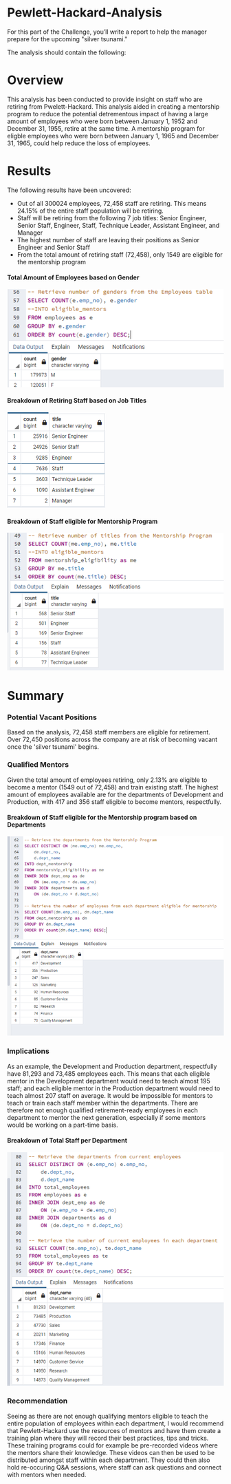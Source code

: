 # Pewlett-Hackard-Analysis

For this part of the Challenge, you’ll write a report to help the manager prepare for the upcoming "silver tsunami."

The analysis should contain the following:

# Overview 
This analysis has been conducted to provide insight on staff who are retiring from Pwelett-Hackard. This analysis aided in creating a mentorship program to reduce the potential detrementous impact of having a large amount of employees who were born between January 1, 1952 and December 31, 1955, retire at the same time. A mentorship program for eligble employees who were born between January 1, 1965 and December 31, 1965, could help reduce the loss of employees.  

# Results
The following results have been uncovered:
- Out of all 300024 employees, 72,458 staff are retiring. This means 24.15% of the entire staff population will be retiring. 
- Staff  will be retiring from the following 7 job titles: Senior Engineer, Senior Staff, Engineer, Staff, Technique Leader, Assistant Engineer, and Manager
- The highest number of staff are leaving their positions as Senior Engineer and Senior Staff
- From the total amount of retiring staff (72,458), only 1549 are eligible for the mentorship program

#### Total Amount of Employees based on Gender
![Staff retiring based on titles](Resources/total_employees.PNG)

#### Breakdown of Retiring Staff based on Job Titles 
![Retiring titles](Resources/retiring_titles.PNG)

#### Breakdown of Staff eligible for Mentorship Program
![Retiring titles](Resources/eligible_mentors.PNG)

# Summary

### Potential Vacant Positions
Based on the analysis, 72,458 staff members are eligible for retirement. Over 72,450 positions across the company are at risk of becoming vacant once the 'silver tsunami' begins. 

### Qualified Mentors
Given the total amount of employees retiring, only 2.13% are eligible to become a mentor (1549 out of 72,458) and train existing staff. The highest amount of employees available are for the departments of Development and Production, with 417 and 356 staff eligible to become mentors, respectfully. 
#### Breakdown of Staff eligible for the Mentorship program based on Departments
![Mentorships based on Departments](Resources/dept_mentorship.PNG)

### Implications
As an example, the Development and Production department, respectfully have 81,293 and 73,485 employees each. This means that each eligible mentor in the Development department would need to teach almost 195 staff; and each eligible mentor in the Production department would need to teach almost 207 staff on average. It would be impossible for mentors to teach or train each staff member within the departments. There are therefore not enough qualified retirement-ready employees in each department to mentor the next generation, especially if some mentors would be working on a part-time basis. 
#### Breakdown of Total Staff per Department
![Total Employees per Department](Resources/total_employees_per_department.PNG)

### Recommendation
Seeing as there are not enough qualifying mentors eligible to teach the entire population of employees within each department, I would recommend that Pewlett-Hackard use the resources of mentors and have them create a training plan where they will record their best practices, tips and tricks. These training programs could for example be pre-recorded videos where the mentors share their knowledge. These videos can then be used to be distributed amongst staff within each department. They could then also hold re-occuring Q&A sessions, where staff can ask questions and connect with mentors when needed.  
